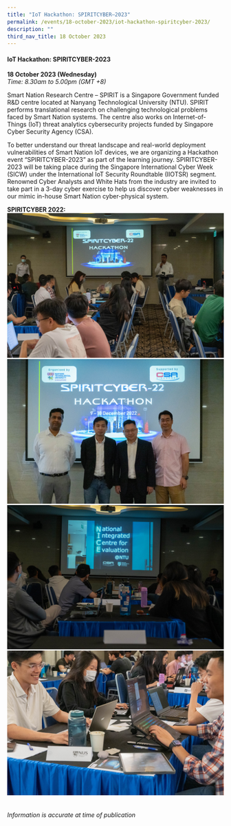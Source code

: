 ```yaml
---
title: "IoT Hackathon: SPIRITCYBER–2023"
permalink: /events/18-october-2023/iot-hackathon-spiritcyber-2023/
description: ""
third_nav_title: 18 October 2023
---
```

#### **IoT Hackathon: SPIRITCYBER-2023**

**18 October 2023 (Wednesday)**  
*Time: 8.30am to 5.00pm (GMT +8)*

Smart Nation Research Centre – SPIRIT is a Singapore Government funded R&amp;D centre located at Nanyang Technological University (NTU). SPIRIT performs translational research on challenging technological problems faced by Smart Nation systems. The centre also works on Internet-of-Things (IoT) threat analytics cybersecurity projects funded by Singapore Cyber Security Agency (CSA).

To better understand our threat landscape and real-world deployment vulnerabilities of Smart Nation IoT devices, we are organizing a Hackathon event “SPIRITCYBER-2023” as part of the learning journey. SPIRITCYBER-2023 will be taking place during the Singapore International Cyber Week (SICW) under the International IoT Security Roundtable (IIOTSR) segment. Renowned Cyber Analysts and White Hats from the industry are invited to take part in a 3-day cyber exercise to help us discover cyber weaknesses in our mimic in-house Smart Nation cyber-physical system. 

**SPIRITCYBER 2022:**
![](/images/spiritcyber%201.jpg)
<br>![](/images/spiritcyber%202.jpg)
<br>![](/images/spiritcyber%203.jpg)
<br>![](/images/spiritcyber%204.jpg)
<br><br><br>
*Information is accurate at time of publication*